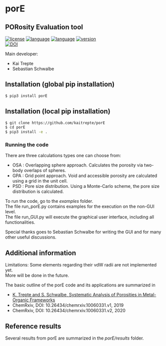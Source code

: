 # porE
## PORosity Evaluation tool

[![license](https://img.shields.io/badge/license-APACHE2-green)](https://www.apache.org/licenses/LICENSE-2.0)
[![language](https://img.shields.io/badge/language-Python3-blue)](https://www.python.org/)
[![language](https://img.shields.io/badge/language-FORTRAN-red)](https://www.fortran.com/)
[![version](https://img.shields.io/badge/version-1.0.2-lightgrey)](https://github.com/kaitrepte/porE/blob/master/README.md)  
[![DOI](https://zenodo.org/badge/DOI/10.5281/zenodo.3973264.svg)](https://doi.org/10.5281/zenodo.3973264)


Main developer: 

* Kai Trepte 
* Sebastian Schwalbe 

## Installation (global pip installation)
```bash 
$ pip3 install porE
```

## Installation (local pip installation)
```bash 
$ git clone https://github.com/kaitrepte/porE
$ cd porE
$ pip3 install -e .
```

### Running the code
There are three calculations types one can choose from:

* OSA : Overlapping sphere approach. Calculates the porosity via two-body overlaps of spheres.
* GPA : Grid point approach. Void and accessible porosity are calculated using a grid in the unit cell.
* PSD : Pore size distribution. Using a Monte-Carlo scheme, the pore size distribution is calculated.

To run the code, go to the *examples* folder.     
The file run_porE.py contains examples for the execution on the non-GUI level.    
The file run_GUI.py will execute the graphical user interface, including all functionalities.   

Special thanks goes to Sebastian Schwalbe for writing the GUI and for many other useful discussions.    

## Additional information
Limitations: Some elements regarding their vdW radii are not implemented yet.    
More will be done in the future.

The basic outline of the porE code and its applications are summarized in 

- [K. Trepte and S. Schwalbe, Systematic Analysis of Porosities in Metal-Organic Frameworks](https://chemrxiv.org/articles/Systematic_Analysis_of_Porosities_in_Metal-Organic_Frameworks/10060331)
- ChemRxiv, DOI: 10.26434/chemrxiv.10060331.v1, 2019
- ChemRxiv, DOI: 10.26434/chemrxiv.10060331.v2, 2020



## Reference results
Several results from porE are summarized in the *porE/results* folder.
